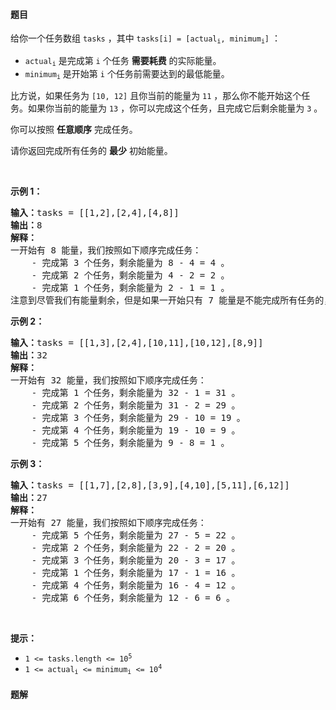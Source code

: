 #### 题目
<p>给你一个任务数组 <code>tasks</code> ，其中 <code>tasks[i] = [actual<sub>i</sub>, minimum<sub>i</sub>]</code> ：</p>

<ul>
	<li><code>actual<sub>i</sub></code> 是完成第 <code>i</code> 个任务 <strong>需要耗费</strong> 的实际能量。</li>
	<li><code>minimum<sub>i</sub></code> 是开始第 <code>i</code> 个任务前需要达到的最低能量。</li>
</ul>

<p>比方说，如果任务为 <code>[10, 12]</code> 且你当前的能量为 <code>11</code> ，那么你不能开始这个任务。如果你当前的能量为 <code>13</code> ，你可以完成这个任务，且完成它后剩余能量为 <code>3</code> 。</p>

<p>你可以按照 <strong>任意顺序</strong> 完成任务。</p>

<p>请你返回完成所有任务的 <strong>最少</strong> 初始能量。</p>

<p> </p>

<p><strong>示例 1：</strong></p>

<pre><b>输入：</b>tasks = [[1,2],[2,4],[4,8]]
<b>输出：</b>8
<strong>解释：</strong>
一开始有 8 能量，我们按照如下顺序完成任务：
    - 完成第 3 个任务，剩余能量为 8 - 4 = 4 。
    - 完成第 2 个任务，剩余能量为 4 - 2 = 2 。
    - 完成第 1 个任务，剩余能量为 2 - 1 = 1 。
注意到尽管我们有能量剩余，但是如果一开始只有 7 能量是不能完成所有任务的，因为我们无法开始第 3 个任务。</pre>

<p><strong>示例 2：</strong></p>

<pre><b>输入：</b>tasks = [[1,3],[2,4],[10,11],[10,12],[8,9]]
<b>输出：</b>32
<strong>解释：</strong>
一开始有 32 能量，我们按照如下顺序完成任务：
    - 完成第 1 个任务，剩余能量为 32 - 1 = 31 。
    - 完成第 2 个任务，剩余能量为 31 - 2 = 29 。
    - 完成第 3 个任务，剩余能量为 29 - 10 = 19 。
    - 完成第 4 个任务，剩余能量为 19 - 10 = 9 。
    - 完成第 5 个任务，剩余能量为 9 - 8 = 1 。</pre>

<p><strong>示例 3：</strong></p>

<pre><b>输入：</b>tasks = [[1,7],[2,8],[3,9],[4,10],[5,11],[6,12]]
<b>输出：</b>27
<strong>解释：</strong>
一开始有 27 能量，我们按照如下顺序完成任务：
    - 完成第 5 个任务，剩余能量为 27 - 5 = 22 。
    - 完成第 2 个任务，剩余能量为 22 - 2 = 20 。
    - 完成第 3 个任务，剩余能量为 20 - 3 = 17 。
    - 完成第 1 个任务，剩余能量为 17 - 1 = 16 。
    - 完成第 4 个任务，剩余能量为 16 - 4 = 12 。
    - 完成第 6 个任务，剩余能量为 12 - 6 = 6 。
</pre>

<p> </p>

<p><strong>提示：</strong></p>

<ul>
	<li><code>1 &lt;= tasks.length &lt;= 10<sup>5</sup></code></li>
	<li><code>1 &lt;= actual<sub>​i</sub> &lt;= minimum<sub>i</sub> &lt;= 10<sup>4</sup></code></li>
</ul>


 #### 题解